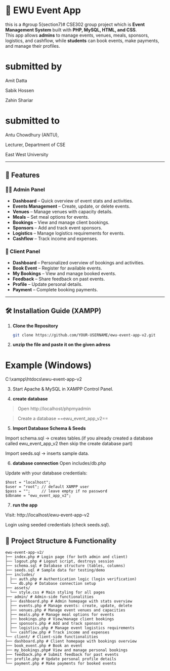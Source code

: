 # 🎉 EWU Event App

this is a #group 5(section7)# CSE302 group project which is **Event Management System** built with **PHP, MySQL, HTML, and CSS**.  
This app allows **admins** to manage events, venues, meals, sponsors, logistics, and cashflow, while **students** can book events, make payments, and manage their profiles.

# submitted by #

Amit Datta

Sabik Hossen

Zahin Shariar

# submitted to #

Antu Chowdhury (ANTU),

Lecturer, Department of CSE

East West University

---

## 🚀 Features

### 👨‍💼 Admin Panel
- **Dashboard** – Quick overview of event stats and activities.  
- **Events Management** – Create, update, or delete events.  
- **Venues** – Manage venues with capacity details.  
- **Meals** – Set meal options for events.  
- **Bookings** – View and manage client bookings.  
- **Sponsors** – Add and track event sponsors.  
- **Logistics** – Manage logistics requirements for events.  
- **Cashflow** – Track income and expenses.  

### 👤 Client Panel
- **Dashboard** – Personalized overview of bookings and activities.  
- **Book Event** – Register for available events.  
- **My Bookings** – View and manage booked events.  
- **Feedback** – Share feedback on past events.  
- **Profile** – Update personal details.  
- **Payment** – Complete booking payments.  

---

## 🛠️ Installation Guide (XAMPP)

1. **Clone the Repository**
   ```bash
   git clone https://github.com/YOUR-USERNAME/ewu-event-app-v2.git
2. **unzip the file and paste it on the given adress**
# Example (Windows)
C:\xampp\htdocs\ewu-event-app-v2

3. Start Apache & MySQL in XAMPP Control Panel.
   
4. **create database**
> Open http://localhost/phpmyadmin

> Create a database ==ewu_event_app_v2==

5. **Import Database Schema & Seeds**

Import schema.sql → creates tables.(if you already created a database called ewu_event_app_v2 then skip the create database part)

Import seeds.sql → inserts sample data.

6. **database connection**
Open includes/db.php

Update with your database credentials:
```
$host = "localhost";
$user = "root"; // default XAMPP user
$pass = "";     // leave empty if no password
$dbname = "ewu_event_app_v2";
```
7. **run the app**

Visit: http://localhost/ewu-event-app-v2

Login using seeded credentials (check seeds.sql).

## 📂 Project Structure & Functionality

```
ewu-event-app-v2/
├── index.php # Login page (for both admin and client)
├── logout.php # Logout script, destroys session
├── schema.sql # Database structure (tables, columns)
├── seeds.sql # Sample data for testing/demo
├── includes/
│ ├── auth.php # Authentication logic (login verification)
│ └── db.php # Database connection setup
├── assets/
│ └── style.css # Main styling for all pages
├── admin/ # Admin-side functionalities
│ ├── dashboard.php # Admin homepage with stats overview
│ ├── events.php # Manage events: create, update, delete
│ ├── venues.php # Manage event venues and capacities
│ ├── meals.php # Manage meal options for events
│ ├── bookings.php # View/manage client bookings
│ ├── sponsors.php # Add and track sponsors
│ ├── logistics.php # Manage event logistics requirements
│ └── cashflow.php # Track income and expenses
└── client/ # Client-side functionalities
├── dashboard.php # Client homepage with bookings overview
├── book_event.php # Book an event
├── my_bookings.php# View and manage personal bookings
├── feedback.php # Submit feedback for past events
├── profile.php # Update personal profile details
└── payment.php # Make payments for booked events
```






